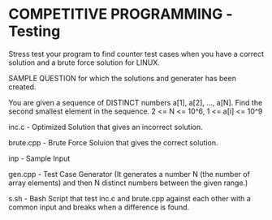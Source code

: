 # COMPETITIVE PROGRAMMING -Testing
Stress test your program to find counter test cases when you have a correct solution and a brute force solution for LINUX.

SAMPLE QUESTION for which the solutions and generater has been created.

You are given a sequence of DISTINCT numbers a[1], a[2], ..., a[N].
Find the second smallest element in the sequence.
2 <= N <= 10^6, 1 <= a[i] <= 10^9


inc.c - Optimized Solution that gives an incorrect solution.  

brute.cpp - Brute Force Soluion that gives the correct solution.  

inp - Sample Input  

gen.cpp - Test Case Generator (It generates a number N (the number of array elements) and then N distinct numbers between the given range.)  

s.sh - Bash Script that test inc.c and brute.cpp against each other with a common input and breaks when a difference is found.  

